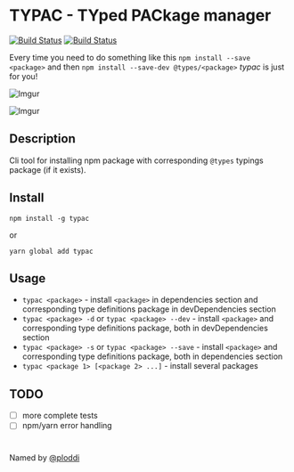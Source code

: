 # TYPAC - TYped PACkage manager

[![Build Status](https://dev.azure.com/ewgeniux/typac/_apis/build/status/ewgenius.typac?branchName=master)](https://dev.azure.com/ewgeniux/typac/_build/latest?definitionId=1?branchName=master)
[![Build Status](https://travis-ci.org/ewgenius/typac.svg?branch=master)](https://travis-ci.org/ewgenius/typac)

Every time you need to do something like this ```npm install --save <package>``` and then ```npm install --save-dev @types/<package>``` *typac* is just for you!

![Imgur](https://imgur.com/AJHTeq8.gif)

![Imgur](https://imgur.com/s34xaxd.gif)

## Description

Cli tool for installing npm package with corresponding ```@types``` typings package (if it exists).

## Install

```npm install -g typac```

or

```yarn global add typac```

## Usage
- ```typac <package>``` - install ```<package>``` in dependencies section and corresponding type definitions package in devDependencies section
- ```typac <package> -d``` or ```typac <package> --dev``` - install ```<package>``` and corresponding type definitions package, both in devDependencies section
- ```typac <package> -s``` or ```typac <package> --save``` - install ```<package>``` and corresponding type definitions package, both in dependencies section
- ```typac <package 1> [<package 2> ...]``` - install several packages

## TODO
* [ ] more complete tests
* [ ] npm/yarn error handling

#

Named by [@ploddi](https://github.com/ploddi)